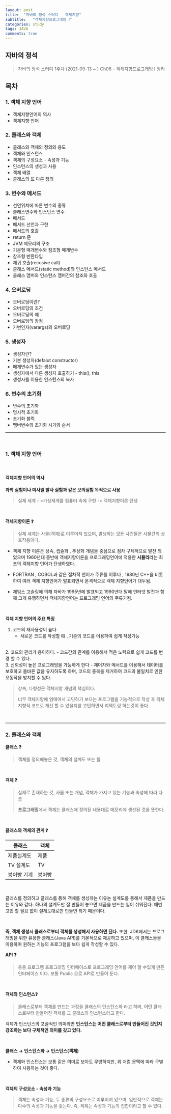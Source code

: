 ```yaml
---
layout: post
title:  "자바의 정석 스터디 - 객체지향"
subtitle:   "객체지향프로그래밍 Ⅰ"
categories: study
tags: JAVA
comments: true
---
```

## 자바의 정석
>자바의 정석 스터디 1주차 (2021-09-13 ~ )
>Ch06 - 객체지향프로그래밍 Ⅰ 정리

## 목차
### 1.  객체 지향 언어
- 객체지향언어의 역사
- 객체지향 언어

### 2. 클래스와 객체
- 클래스와 객체의 정의와 용도
- 객체와 인스턴스
- 객체의 구성요소 - 속성과 기능
- 인스턴스의 생성과 사용
- 객체 배열
- 클래스의 또 다른 정의

### 3. 변수와 메서드
- 선언위치에 따른 변수의 종류
- 클래스변수와 인스턴스 변수
- 메서드
- 메서드 선언과 구현
- 메서드의 호출
- return 문
- JVM 메모리의 구조
- 기본형 매개변수와 참조형 매개변수
- 참조형 반환타입
- 재귀 호출(recusive call)
- 클래스 메서드(static method)와 인스턴스 메서드
- 클래스 맴버와 인스턴스 맴버간의 참조와 호출

### 4.  오버로딩
- 오버로딩이란?
- 오버로딩의 조건
- 오버로딩의 예
- 오버로딩의 장점
- 가변인자(varargs)와 오버로딩

### 5. 생성자
- 생성자란?
- 기본 생성자(defalut constructor)
- 매개변수가 있는 생성자
- 생성자에서 다른 생성자 호출하기 - this(), this
- 생성자를 이용한 인스턴스의 복사

### 6. 변수의 초기화
- 변수의 초기화
- 명시적 초기화
- 초기화 블럭
- 맴버변수의 초기화 시기와 순서

---

<br/>

### 1.  객체 지향 언어

<br/>

#### 객체지향 언어의 역사
**과학 실험이나 미사일 발사 실험과 같은 모의실험 목적으로 사용**

>실제 세계 - >가상세계를 컴퓨터 속에 구현  -> 객체지향이론 탄생

<br/>

**객체지향이론 ❓**
> 실제 셰계는 사물(객체)로 이루어져 있으며, 발생하는
모든 사건들은 사물간의 상호작용이다.

- 객체 지향 이론은 상속, 캡슐화 , 추상화 개념을 중심으로 점차 구체적으로 발전 되었으며 1960년대 중반에 객체지향이론을 프로그래밍언어에 적용한 **시뮬라**라는 최초의 객체지향 언어가 탄생하였다.

- FORTRAN , COBOL과 같은 절차적 언어가 주류를 이루다 , 1980년 C++을 비롯하여 여러 객체 지향언어가 발표되면서 본격적으로 객체 지향언어가 대두됨.

- 제임스 고슬링에 의해 자바가 1995년에 발표되고 1990년대 말에 인터넷 발전과 함께 크게 유행하면서 객체지향언어는 프로그래밍 언어의 주류가됨.

<br/>

**객체 지향 언어의 주요 특징**

1. 코드의 재사용성이 높다
    - 새로운 코드를 작성할 떄 , 기존의 코드를 이용하여 쉽게 작성가능
<br/>  
2. 코드의 관리가 용이하다.
    - 코드간의 관계를 이용해서 적은 노력으로 쉽게 코드를 변경 할 수 있다.
<br/>
3. 신뢰성이 높은 프로그래밍을 가능하게 한다
    - 제어자와 메서드를 이용해서 데이터를 보호하고 올바른 값을 유지하도록 하며, 코드의 중복을 제거하여 코드의 불일치로 인한 오동작을 방지할 수 있다.
<br/>

>상속, 다형성은 객체지향 개념의 핵심이다.
>
>너무 객체지향에 얽매여서 고민하기 보다는 프로그램을 기능적으로 작성 후 객체지향적 코드로 개선 할 수 있을지를 고민하면서 리펙토링 하는것이 좋다.    

<br/>

---

### 2. 클래스와 객체

**클래스 ❓**
>객체를 정의해놓은 것, 객체의 설꼐도 또는 틀

<br/>

**객체 ❓**
>실제로 존재하는 것, 사물 또는 개념, 객체가 가지고 있는 기능과 속성에 따라 다름
>
>**프로그래밍**에서 객체는 클래스에 정의된 내용대로 메모리에 생선된 것을 뜻한다.

<br/>

**클래스와 객체의 관계 ❓**

| 클래스 | 객체 |
| --- | --- |
| 제품설계도 | 제품 |
| TV 설계도 | TV |
| 붕어빵 기계  | 붕어빵 |

<br/>

 클래스를 정의하고 클래스를 통해 객체를 생성하는 이유는 설계도를 통해서 제품을 만드는 이유와 같다. 하나의 설계도만 잘 만들어 놓으면 제품을 만드는 일이 쉬워진다. 매번 고민 할 필요 없이 설계도대로만 만들면 되기 때문이다.

 <br/>

**즉, 객체 생성시 클래스로부터 객체를 생성해서 사용하면 된다.**
또한, JDK에서는 프로그래밍을 위한 유용한 클래스(Java API)를 기본적으로 제공하고 있으며, 이 클래스들을 이용하여 원하는 기능의 프로그램을 보다 쉽게 작성할 수 있다.
</br>

**API ❓**
> 응용 프로그램 프로그래밍 인터페이스로 프로그래밍 언어를 제어 할 수있게 만든 인터페이스 이다. 보통 Public 으로 API로 만들어 둔다.

<br/>


**객체와 인스턴스❓**

>클래스로부터 객체를 만드는 과정을 클래스의 인스턴스화 라고 하며, 어떤 클래스로부터 만들어진 객체를 그 클래스의 인스턴스라고 한다.

객체가 인스턴스의 포괄적인 의미라면 **인스턴스는 어떤 클래스로부터 만들어진 것인지 강조하는 보다 구체적인 의미를 갖고 있다.**

<br/>

**클래스 → 인스턴스화 → 인스턴스(객체)**
- 객체와 인스턴스는 보통 같은 의미로 보아도 무방하지만, 위 처럼 문맥에 따라 구별하여 사용하는 것이 좋다.

<br/>

**객체의 구성요소 - 속성과 기능**
>객체는 속성과 기능, 두 종류의 구성요소로 이루어져 있으며, 일반적으로 객체는 다수의 속성과 기능을 갖는다. 즉, 객체는 속성과 기능의 집합이라고 할 수 있다.

<br/>
